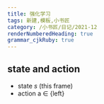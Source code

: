 ```yaml
---
title: 强化学习
tags: 新建,模板,小书匠
category: /小书匠/日记/2021-12
renderNumberedHeading: true
grammar_cjkRuby: true
---
```



## state and action
- state $s$ (this frame)
- action a $\in$ {left}